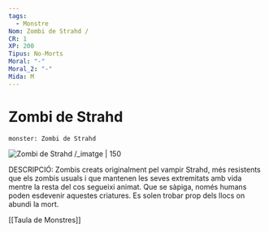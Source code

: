```yaml
---
tags:
  - Monstre
Nom: Zombi de Strahd /
CR: 1
XP: 200
Tipus: No-Morts
Moral: "-"
Moral_2: "-"
Mida: M
---
```

# Zombi de Strahd

```statblock
monster: Zombi de Strahd
```

![Zombi de Strahd /_imatge | 150](https://www.dndbeyond.com/avatars/thumbnails/30836/823/1000/1000/638063945376881949.png)

DESCRIPCIÓ: 
Zombis creats originalment pel vampir Strahd, més resistents que els zombis usuals i que mantenen les seves extremitats amb vida mentre la resta del cos segueixi animat. Que se sàpiga, només humans poden esdevenir aquestes criatures. Es solen trobar prop dels llocs on abundi la mort.

[[Taula de Monstres]]